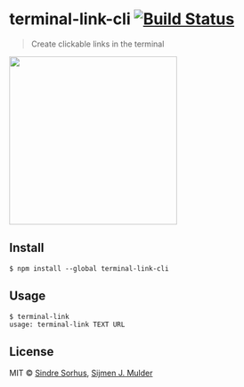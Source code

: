 # terminal-link-cli [![Build Status](https://travis-ci.org/sindresorhus/terminal-link-cli.svg?branch=master)](https://travis-ci.org/sindresorhus/terminal-link-cli)

> Create clickable links in the terminal

<img src="screenshot.gif" width="301">


## Install

```
$ npm install --global terminal-link-cli
```


## Usage

```
$ terminal-link
usage: terminal-link TEXT URL
```


## License

MIT © [Sindre Sorhus](https://sindresorhus.com),
[Sijmen J. Mulder](mailto:ik@sjmulder.nl)
